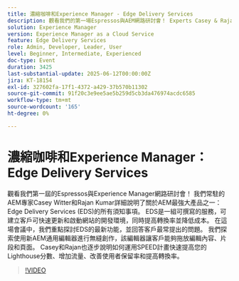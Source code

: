 ```yaml
---
title: 濃縮咖啡和Experience Manager - Edge Delivery Services
description: 觀看我們的第一場Espressos與AEM網路研討會！ Experts Casey & Rajan提供Edge Delivery Services、Universal Editor和SPEED等報導，協助您提升網站速度、轉換次數和編輯便利性。
solution: Experience Manager
version: Experience Manager as a Cloud Service
feature: Edge Delivery Services
role: Admin, Developer, Leader, User
level: Beginner, Intermediate, Experienced
doc-type: Event
duration: 3425
last-substantial-update: 2025-06-12T00:00:00Z
jira: KT-18154
exl-id: 327602fa-17f1-4372-a429-37b570b11302
source-git-commit: 91f20c3e9ee5ae5b259d5cb3da476974acdc6585
workflow-type: tm+mt
source-wordcount: '165'
ht-degree: 0%

---
```


# 濃縮咖啡和Experience Manager：Edge Delivery Services

觀看我們第一屆的Espressos與Experience Manager網路研討會！ 我們常駐的AEM專家Casey Witter和Rajan Kumar詳細說明了關於AEM最強大產品之一：Edge Delivery Services (EDS)的所有須知事項。 EDS是一組可撰寫的服務，可建立客戶可快速更新和啟動網站的開發環境，同時提高轉換率並降低成本。 在這場會議中，我們重點探討EDS的最新功能，並回答客戶最常提出的問題。 我們探索使用新AEM通用編輯器進行無縫創作，該編輯器讓客戶能夠拖放編輯內容、片段和頁面。 Casey和Rajan也逐步說明如何運用SPEED計畫快速提高您的Lighthouse分數、增加流量、改善使用者保留率和提高轉換率。

>[!VIDEO](https://video.tv.adobe.com/v/3459033/?learn=on&enablevpops)
